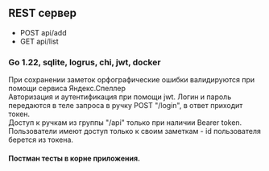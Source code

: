 ## REST сервер
* POST api/add
* GET api/list

### Go 1.22, sqlite, logrus, chi, jwt, docker  

При сохранении заметок орфографические ошибки валидируются при помощи сервиса Яндекс.Спеллер  
Авторизация и аутентификация при помощи jwt. Логин и пароль передаются в теле запроса в ручку POST "/login", в ответ приходит токен.  
Доступ к ручкам из группы "/api" только при наличии Bearer token.    
Пользователи имеют доступ только к своим заметкам - id пользователя берется из токена. 

#### Постман тесты в корне приложения. 
